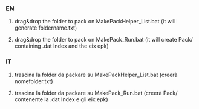 ### EN
1. drag&drop the folder to pack on MakePackHelper_List.bat
(it will generate foldername.txt)

2. drag&drop the folder to pack on MakePack_Run.bat
(it will create Pack/ containing .dat Index and the eix epk)

### IT
1. trascina la folder da packare su MakePackHelper_List.bat
(creerà nomefolder.txt)

2. trascina la folder da packare su MakePack_Run.bat
(creerà Pack/ contenente la .dat Index e gli eix epk)

